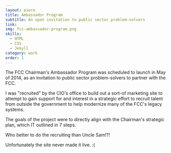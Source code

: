 ```yaml
---
layout: piece
title: Ambassador Program
subtitle: An open invitation to public sector problem-solvers
link: 
img: fcc-ambassador-program.png
skills:
  - HTML
  - CSS
  - Jekyll
category: work
order: 1
---
```

The FCC Chairman's Ambassador Program was scheduled to launch in May of 2014, as an invitation to public sector problem-solvers to partner with the FCC.

I was "recruited" by the CIO's office to build out a sort-of marketing site to attempt to gain support for and interest in a strategic effort to recruit talent from outside the government to help modernize many of the FCC's legacy systems.

The goals of the project were to directly align with the Chairman's strategic plan, which IT outlined in 7 steps.

Who better to do the recruiting than Uncle Sam!?!

Unfortunately the site never made it live. :(